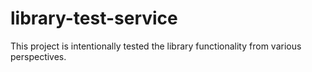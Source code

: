 # library-test-service
This project is intentionally tested the library functionality from various perspectives.
